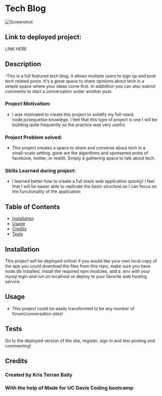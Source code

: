 # Tech Blog
![Screenshot](https://photos.google.com/photo/AF1QipOVcx3e1oOwdQ-zjY8FbdJMh5Ebu--aFuVt7ORL)
## Link to deployed project:
LINK HERE
## Description
-This is a full featured tech blog. it allows multiple users to sign up and post tech related posts. It's a great space to share opinions about tech in a simple space where your ideas come first. In addidtion you can also submit comments to start a conversation under another post.

### Project Motivation:
- I was motivated to create this project to solidify my full-stack node.js/sequelise knowlege. I feel that this type of project is one I will be building quite frequently so the practice was very useful.

### Project Problem solved:
- This project creates a space to share and converse about tech in a small-scale setting. gone are the algorithms and sponsered posts of facebook, twitter, or reddit. Simply a gathering space to talk about tech.

### Skills Learned during project:
- I learned better how to create a full stack web application quickly! I feel that I will be easier able to replicate the basic structure so I can focus on the functionality of the application

## Table of Contents
- [Installation](#installation)
- [Usage](#usage)
- [Credits](#credits)
- [Tests](#Tests)

## Installation
This project will be deployed online! if you would like your own local copy of the app you could download the files from this repo, make sure you have node.db installed, install the required npm modules, add a .env with your mysql login and run on localhost or deploy to your favorite web hosting service

## Usage
- This project could be easily transformed to be any number of forum/conversation sites!

## Tests
Go to the deployed version of the site, register, sign in and test posting and commenting!
## Credits
### Created by Kris Terran Baily
### With the help of Made for UC Davis Coding bootcamp
